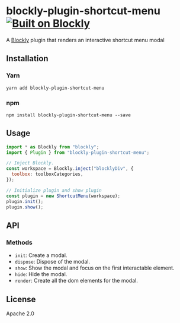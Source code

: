 # blockly-plugin-shortcut-menu [![Built on Blockly](https://tinyurl.com/built-on-blockly)](https://github.com/google/blockly)

A [Blockly](https://www.npmjs.com/package/blockly) plugin that renders an interactive shortcut menu modal

## Installation

### Yarn

```
yarn add blockly-plugin-shortcut-menu
```

### npm

```
npm install blockly-plugin-shortcut-menu --save
```

## Usage

<!--
  - TODO: Update usage.
  -->

```js
import * as Blockly from "blockly";
import { Plugin } from "blockly-plugin-shortcut-menu";

// Inject Blockly.
const workspace = Blockly.inject("blocklyDiv", {
  toolbox: toolboxCategories,
});

// Initialize plugin and show plugin
const plugin = new ShortcutMenu(workspace);
plugin.init();
plugin.show();
```

## API

### Methods

- `init`: Create a modal.
- `dispose`: Dispose of the modal.
- `show`: Show the modal and focus on the first interactable element.
- `hide`: Hide the modal.
- `render`: Create all the dom elements for the modal.

## License

Apache 2.0
